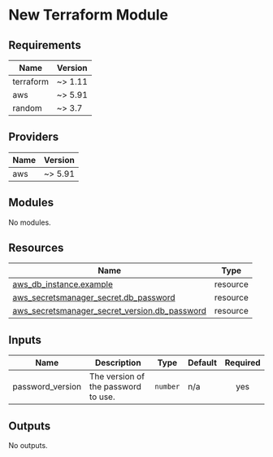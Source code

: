 # New Terraform Module

<!-- BEGIN_TF_DOCS -->
## Requirements

| Name | Version |
|------|---------|
| terraform | ~> 1.11 |
| aws | ~> 5.91 |
| random | ~> 3.7 |

## Providers

| Name | Version |
|------|---------|
| aws | ~> 5.91 |

## Modules

No modules.

## Resources

| Name | Type |
|------|------|
| [aws_db_instance.example](https://registry.terraform.io/providers/hashicorp/aws/latest/docs/resources/db_instance) | resource |
| [aws_secretsmanager_secret.db_password](https://registry.terraform.io/providers/hashicorp/aws/latest/docs/resources/secretsmanager_secret) | resource |
| [aws_secretsmanager_secret_version.db_password](https://registry.terraform.io/providers/hashicorp/aws/latest/docs/resources/secretsmanager_secret_version) | resource |

## Inputs

| Name | Description | Type | Default | Required |
|------|-------------|------|---------|:--------:|
| password\_version | The version of the password to use. | `number` | n/a | yes |

## Outputs

No outputs.
<!-- END_TF_DOCS -->
